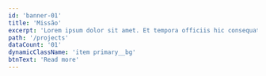 ```yaml
---
id: 'banner-01'
title: 'Missão'
excerpt: 'Lorem ipsum dolor sit amet. Et tempora officiis hic consequatur autem qui numquam perferendis ut earum consequatur eum accusamus explicabo qui tenetur nisi quo doloremque atque.'
path: '/projects'
dataCount: '01'
dynamicClassName: 'item primary__bg'
btnText: 'Read more'
---
```

